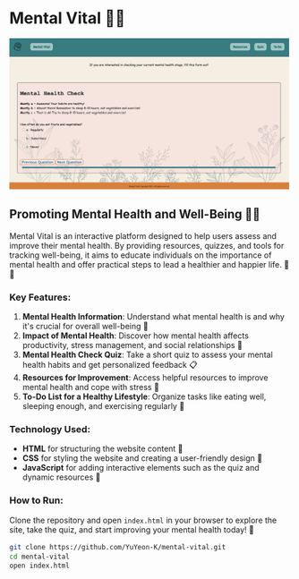 # Mental Vital 💭🧠
<img src="image/readme.png" alt="Mental Vital" width="500"/>

## Promoting Mental Health and Well-Being 💬🧠
Mental Vital is an interactive platform designed to help users assess and improve their mental health. By providing resources, quizzes, and tools for tracking well-being, it aims to educate individuals on the importance of mental health and offer practical steps to lead a healthier and happier life. 🌱💪

### Key Features:
1. **Mental Health Information**: Understand what mental health is and why it's crucial for overall well-being 💼
2. **Impact of Mental Health**: Discover how mental health affects productivity, stress management, and social relationships 💬
3. **Mental Health Check Quiz**: Take a short quiz to assess your mental health habits and get personalized feedback 📋
4. **Resources for Improvement**: Access helpful resources to improve mental health and cope with stress 🧠
5. **To-Do List for a Healthy Lifestyle**: Organize tasks like eating well, sleeping enough, and exercising regularly 📝

### Technology Used:
- **HTML** for structuring the website content 📄
- **CSS** for styling the website and creating a user-friendly design 🎨
- **JavaScript** for adding interactive elements such as the quiz and dynamic resources 🧠

### How to Run:
Clone the repository and open `index.html` in your browser to explore the site, take the quiz, and start improving your mental health today! 💪

```bash
git clone https://github.com/YuYeon-K/mental-vital.git
cd mental-vital
open index.html
